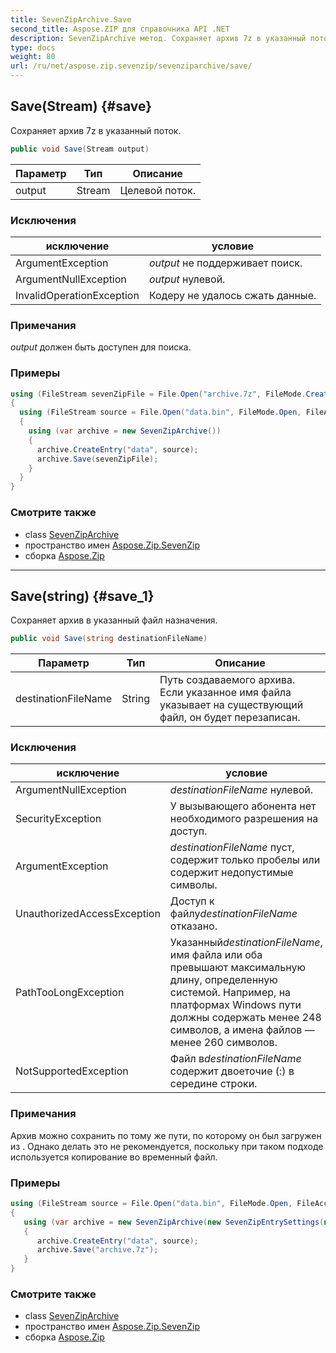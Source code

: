 ```yaml
---
title: SevenZipArchive.Save
second_title: Aspose.ZIP для справочника API .NET
description: SevenZipArchive метод. Сохраняет архив 7z в указанный поток.
type: docs
weight: 80
url: /ru/net/aspose.zip.sevenzip/sevenziparchive/save/
---
```

## Save(Stream) {#save}

Сохраняет архив 7z в указанный поток.

```csharp
public void Save(Stream output)
```

| Параметр | Тип | Описание |
| --- | --- | --- |
| output | Stream | Целевой поток. |

### Исключения

| исключение | условие |
| --- | --- |
| ArgumentException | *output* не поддерживает поиск. |
| ArgumentNullException | *output* нулевой. |
| InvalidOperationException | Кодеру не удалось сжать данные. |

### Примечания

*output* должен быть доступен для поиска.

### Примеры

```csharp
using (FileStream sevenZipFile = File.Open("archive.7z", FileMode.Create))
{
  using (FileStream source = File.Open("data.bin", FileMode.Open, FileAccess.Read))
  {
    using (var archive = new SevenZipArchive())
    {
      archive.CreateEntry("data", source);
      archive.Save(sevenZipFile);
    }
  }
}
```

### Смотрите также

* class [SevenZipArchive](../)
* пространство имен [Aspose.Zip.SevenZip](../../sevenziparchive/)
* сборка [Aspose.Zip](../../../)

---

## Save(string) {#save_1}

Сохраняет архив в указанный файл назначения.

```csharp
public void Save(string destinationFileName)
```

| Параметр | Тип | Описание |
| --- | --- | --- |
| destinationFileName | String | Путь создаваемого архива. Если указанное имя файла указывает на существующий файл, он будет перезаписан. |

### Исключения

| исключение | условие |
| --- | --- |
| ArgumentNullException | *destinationFileName* нулевой. |
| SecurityException | У вызывающего абонента нет необходимого разрешения на доступ. |
| ArgumentException | *destinationFileName* пуст, содержит только пробелы или содержит недопустимые символы. |
| UnauthorizedAccessException | Доступ к файлу*destinationFileName* отказано. |
| PathTooLongException | Указанный*destinationFileName*, имя файла или оба превышают максимальную длину, определенную системой. Например, на платформах Windows пути должны содержать менее 248 символов, а имена файлов — менее 260 символов. |
| NotSupportedException | Файл в*destinationFileName* содержит двоеточие (:) в середине строки. |

### Примечания

Архив можно сохранить по тому же пути, по которому он был загружен из . Однако делать это не рекомендуется, поскольку при таком подходе используется копирование во временный файл.

### Примеры

```csharp
using (FileStream source = File.Open("data.bin", FileMode.Open, FileAccess.Read))
{
   using (var archive = new SevenZipArchive(new SevenZipEntrySettings(new SevenZipLZMACompressionSettings())))
   {
      archive.CreateEntry("data", source);
      archive.Save("archive.7z");
   }
}
```

### Смотрите также

* class [SevenZipArchive](../)
* пространство имен [Aspose.Zip.SevenZip](../../sevenziparchive/)
* сборка [Aspose.Zip](../../../)



